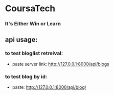 # CoursaTech

### It's Either Win or Learn 

## api usage:
   ### to test bloglist retreival: 
   - paste server link: http://127.0.0.1:8000/api/blogs
   ### to test blog by id:
   - paste: http://127.0.0.1:8000/api/blog/<id number> 
